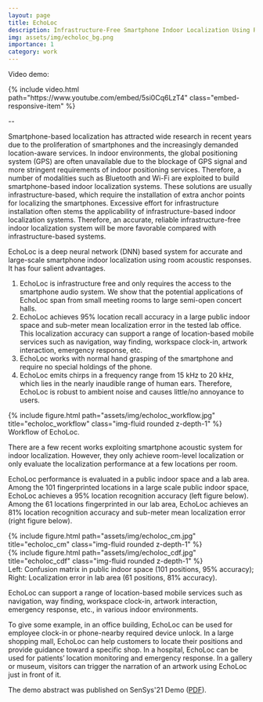 ```yaml
---
layout: page
title: EchoLoc
description: Infrastructure-Free Smartphone Indoor Localization Using Room Acoustic Responses
img: assets/img/echoloc_bg.png
importance: 1
category: work
---
```


Video demo:

<div class="row">
    <div class="col-sm-12 text-center">
        <div class="embed-responsive embed-responsive-16by9" style="max-width: 800px;">
            {% include video.html path="https://www.youtube.com/embed/5si0Cq6LzT4" class="embed-responsive-item" %}
        </div>
    </div>
</div>

 -- 


Smartphone-based localization has attracted wide research in recent years due to the proliferation of smartphones and the increasingly demanded location-aware services. In indoor environments, the global positioning system (GPS) are often unavailable due to the blockage of GPS signal and more stringent requirements of indoor positioning services. Therefore, a number of modalities such as Bluetooth and Wi-Fi are exploited to build smartphone-based indoor localization systems. These solutions are usually infrastructure-based, which require the installation of extra anchor points for localizing the smartphones. Excessive effort for infrastructure installation often stems the applicability of infrastructure-based indoor localization systems. Therefore, an accurate, reliable infrastructure-free indoor localization system will be more favorable compared with infrastructure-based systems.

EchoLoc is a deep neural network (DNN) based system for accurate and large-scale smartphone indoor localization using room acoustic responses. It has four salient advantages.
1. EchoLoc is infrastructure free and only requires the access to the smartphone audio system. We show that the potential applications of EchoLoc span from small meeting rooms to large semi-open concert halls.
2. EchoLoc achieves 95% location recall accuracy in a large public indoor space and sub-meter mean localization error in the tested lab office. This localization accuracy can support a range of location-based mobile services such as navigation, way finding, workspace clock-in, artwork interaction, emergency response, etc.
3. EchoLoc works with normal hand grasping of the smartphone and require no special holdings of the phone.
4. EchoLoc emits chirps in a frequency range from 15 kHz to 20 kHz, which lies in the nearly inaudible range of human ears. Therefore, EchoLoc is robust to ambient noise and causes little/no annoyance to users.

<div class="row">
    <div class="col-sm-12 text-center">
        {% include figure.html path="assets/img/echoloc_workflow.jpg" title="echoloc_workflow" class="img-fluid rounded z-depth-1" %}
    </div>
</div>
<div class="caption">
    Workflow of EchoLoc.
</div>


There are a few recent works exploiting smartphone acoustic system for indoor localization. However, they only achieve room-level localization or only evaluate the localization performance at a few locations per room.

EchoLoc performance is evaluated in a public indoor space and a lab area. Among the 101 fingerprinted locations in a large scale public indoor space, EchoLoc achieves a 95% location recognition accuracy (left figure below). Among the 61 locations fingerprinted in our lab area, EchoLoc achieves an 81% location recognition accuracy and sub-meter mean localization error (right figure below).

<div class="image-container">
  <div class="row justify-content-md-center">
    <div class="col-sm-4">
      {% include figure.html path="assets/img/echoloc_cm.jpg" title="echoloc_cm" class="img-fluid rounded z-depth-1" %}
    </div>
    <div class="col-sm-5">
      {% include figure.html path="assets/img/echoloc_cdf.jpg" title="echoloc_cdf" class="img-fluid rounded z-depth-1" %}
    </div>
  </div>
  <div class="caption">
    Left: Confusion matrix in public indoor space (101 positions, 95% accuracy); Right: Localization error in lab area (61 positions, 81% accuracy).
  </div>
</div>


EchoLoc can support a range of location-based mobile services such as navigation, way finding, workspace clock-in, artwork interaction, emergency response, etc., in various indoor environments.

To give some example, in an office building, EchoLoc can be used for employee clock-in or phone-nearby required device unlock. In a large shopping mall, EchoLoc can help customers to locate their positions and provide guidance toward a specific shop. In a hospital, EchoLoc can be used for patients’ location monitoring and emergency response. In a gallery or museum, visitors can trigger the narration of an artwork using EchoLoc just in front of it.

The demo abstract was published on SenSys'21 Demo ([PDF](/assets/pdf/EchoLoc-demo.pdf)).

